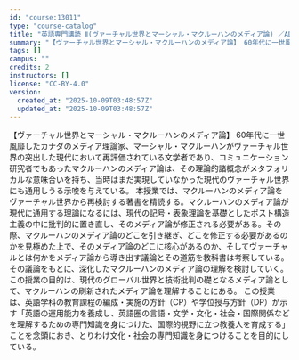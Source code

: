 ```yaml
---
id: "course:13011"
type: "course-catalog"
title: "英語専門講読 Ⅱ(ヴァーチャル世界とマーシャル・マクルーハンのメディア論) ／ADVANCED THEMATIC READING Ⅱ"
summary: "【ヴァーチャル世界とマーシャル・マクルーハンのメディア論】 60年代に一世風靡したカナダのメディア理論家、マーシャル・マクルーハンがヴァーチャル世界の突出した現代において再評価されている文学者であり、コミュニケーション研究者でもあったマクル…"
tags: []
campus: ""
credits: 2
instructors: []
license: "CC-BY-4.0"
version:
  created_at: "2025-10-09T03:48:57Z"
  updated_at: "2025-10-09T03:48:57Z"
---
```

【ヴァーチャル世界とマーシャル・マクルーハンのメディア論】 60年代に一世風靡したカナダのメディア理論家、マーシャル・マクルーハンがヴァーチャル世界の突出した現代において再評価されている文学者であり、コミュニケーション研究者でもあったマクルーハンのメディア論は、その理論的諸概念がメタフォリカルな意味合いを持ち、当時はまだ実現していなかった現代のヴァーチャル世界にも通用しうる示唆を与えている。 本授業では、マクルーハンのメディア論をヴァーチャル世界から再検討する著書を精読する。マクルーハンのメディア論が現代に通用する理論になるには、現代の記号・表象理論を基礎としたポスト構造主義の中に批判的に置き直し、そのメディア論が修正される必要がある。その際、マクルーハンのメディア論のどこを引き継ぎ、どこを修正する必要があるのかを見極めた上で、そのメディア論のどこに核心があるのか、そしてヴァーチャルとは何かをメディア論から導き出す議論とその道筋を教科書は考察している。その議論をもとに、深化したマクルーハンのメディア論の理解を検討していく。この授業の目的は、現代のグローバル世界と技術批判の礎となるメディア論として、マクルーハンの刷新されたメディア論を理解することにある。 この授業は、英語学科の教育課程の編成・実施の方針（CP）や学位授与方針（DP）が示す「英語の運用能力を養成し、英語圏の言語・文学・文化・社会・国際関係などを理解するための専門知識を身につけた、国際的視野に立つ教養人を育成する」ことを念頭におき、とりわけ文化・社会の専門知識を身につけることを目的にしている。
